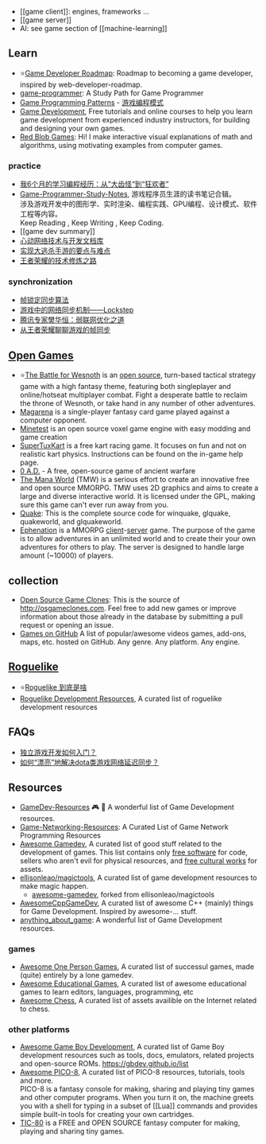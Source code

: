 - [[game client]]: engines, frameworks ...
- [[game server]]
- AI: see game section of [[machine-learning]]



## Learn
- :star:[Game Developer Roadmap](https://github.com/utilForever/game-developer-roadmap): Roadmap to becoming a game developer, inspired by web-developer-roadmap.
- [game-programmer](https://github.com/miloyip/game-programmer): A Study Path for Game Programmer
- [Game Programming Patterns](https://github.com/munificent/game-programming-patterns) - [游戏编程模式](https://github.com/tkchu/Game-Programming-Patterns-CN)
- [Game Development](https://gamedevelopment.tutsplus.com/), Free tutorials and online courses to help you learn game development from experienced industry instructors, for building and designing your own games.
- [Red Blob Games](https://www.redblobgames.com/): Hi! I make interactive visual explanations of math and algorithms, using motivating examples from computer games.

### practice
- [我6个月的学习编程经历：从”大齿怪“到“狂欢者”](http://www.aqee.net/post/first-six-months.html)
- [Game-Programmer-Study-Notes](https://github.com/QianMo/Game-Programmer-Study-Notes), 游戏程序员生涯的读书笔记合辑。  
  涉及游戏开发中的图形学、实时渲染、编程实践、GPU编程、设计模式、软件工程等内容。  
  Keep Reading , Keep Writing , Keep Coding.
- [[game dev summary]]
- [心动网络技术与开发文档库](https://github.com/xindong/docs)
- [实现大逃杀手游的要点与难点](https://gameinstitute.qq.com/community/detail/117502)
- [王者荣耀的技术修炼之路](https://blog.csdn.net/byeweiyang/article/details/80129478)

### synchronization
- [帧锁定同步算法](http://www.skywind.me/blog/archives/131)
- [游戏中的网络同步机制——Lockstep](https://bindog.github.io/blog/2015/03/10/synchronization-in-multiplayer-networked-game-lockstep/)
- [腾讯专家樊华恒：弱联网优化之道](https://gameinstitute.qq.com/community/detail/115152)
- [从王者荣耀聊聊游戏的帧同步](https://gameinstitute.qq.com/community/detail/116978)



## [Open Games](https://en.wikipedia.org/wiki/List_of_open-source_video_games)
- :star:[The Battle for Wesnoth](https://www.wesnoth.org/) is an [open source](https://github.com/wesnoth/wesnoth), turn-based tactical strategy game with a high fantasy theme, featuring both singleplayer and online/hotseat multiplayer combat. Fight a desperate battle to reclaim the throne of Wesnoth, or take hand in any number of other adventures.
- [Magarena](https://github.com/magarena/magarena) is a single-player fantasy card game played against a computer opponent.
- [Minetest](https://github.com/minetest/minetest) is an open source voxel game engine with easy modding and game creation
- [SuperTuxKart](https://github.com/supertuxkart/stk-code/) is a free kart racing game. It focuses on fun and not on realistic kart physics. Instructions can be found on the in-game help page.
- [0 A.D.](https://play0ad.com/) - A free, open-source game of ancient warfare
- [The Mana World](https://www.themanaworld.org/) (TMW) is a serious effort to create an innovative free and open source MMORPG. TMW uses 2D graphics and aims to create a large and diverse interactive world. It is licensed under the GPL, making sure this game can't ever run away from you.
- [Quake](https://github.com/id-Software/Quake): This is the complete source code for winquake, glquake, quakeworld, and glquakeworld.
- [Ephenation](https://github.com/larspensjo/ephenation-client) is a MMORPG [client](https://github.com/larspensjo/ephenation-client)-[server](https://github.com/larspensjo/ephenation-server) game. The purpose of the game is to allow adventures in an unlimited world and to create their your own adventures for others to play. The server is designed to handle large amount (~10000) of players.

## collection
- [Open Source Game Clones](https://github.com/opengaming/osgameclones/): This is the source of http://osgameclones.com. Feel free to add new games or improve information about those already in the database by submitting a pull request or opening an issue.
- [Games on GitHub](https://github.com/leereilly/games) A list of popular/awesome videos games, add-ons, maps, etc. hosted on GitHub. Any genre. Any platform. Any engine.



## [Roguelike](https://en.wikipedia.org/wiki/Roguelike)
- :star:[Roguelike 到底是啥](http://pre-sence.com/archives/roguelike-dossier)
- [Roguelike Development Resources](https://github.com/marukrap/RoguelikeDevResources), A curated list of roguelike development resources



## FAQs
- [独立游戏开发如何入门？](https://www.zhihu.com/question/20608012)
- [如何“漂亮”地解决dota类游戏网络延迟同步？](http://www.gameres.com/482069.html)



## Resources
- [GameDev-Resources](https://github.com/Kavex/GameDev-Resources) 🎮 🎲 A wonderful list of Game Development resources.
- [Game-Networking-Resources](https://github.com/MFatihMAR/Game-Networking-Resources): A Curated List of Game Network Programming Resources
- [Awesome Gamedev](https://github.com/Calinou/awesome-gamedev), A curated list of good stuff related to the development of games. This list contains only [free software](https://www.fsf.org/about/what-is-free-software) for code, sellers who aren't evil for physical resources, and [free cultural works](http://freedomdefined.org/Definition) for assets.
- [ellisonleao/magictools](https://github.com/ellisonleao/magictools), A curated list of game development resources to make magic happen.
  - [awesome-gamedev](https://github.com/mbrukman/awesome-gamedev), forked from ellisonleao/magictools
- [AwesomeCppGameDev](https://github.com/Cmdu76/AwesomeCppGameDev), A curated list of awesome C++ (mainly) things for Game Development. Inspired by awesome-... stuff.
- [anything_about_game](https://github.com/killop/anything_about_game): A wonderful list of Game Development resources.

### games
- [Awesome One Person Games](https://github.com/Yonaba/awesome-one-person-games), A curated list of successul games, made (quite) entirely by a lone gamedev.
- [Awesome Educational Games](https://github.com/yrgo/awesome-eg), A curated list of awesome educational games to learn editors, languages, programming, etc
- [Awesome Chess](https://github.com/hkirat/awesome-chess), A curated list of assets availible on the Internet related to chess.

### other platforms
- [Awesome Game Boy Development](https://github.com/gbdev/awesome-gbdev), A curated list of Game Boy development resources such as tools, docs, emulators, related projects and open-source ROMs. https://gbdev.github.io/list
- [Awesome PICO-8](https://github.com/felipebueno/awesome-PICO-8), A curated list of PICO-8 resources, tutorials, tools and more.   
 PICO-8 is a fantasy console for making, sharing and playing tiny games and other computer programs. When you turn it on, the machine greets you with a shell for typing in a subset of [[Lua]] commands and provides simple built-in tools for creating your own cartridges.
- [TIC-80](https://github.com/nesbox/TIC-80) is a FREE and OPEN SOURCE fantasy computer for making, playing and sharing tiny games.
